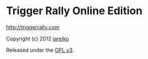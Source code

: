 Trigger Rally Online Edition
============================

http://triggerrally.com

Copyright (c) 2012 [jareiko](https://github.com/jareiko)

Released under the [GPL v3](http://www.gnu.org/licenses/gpl-3.0.html).
